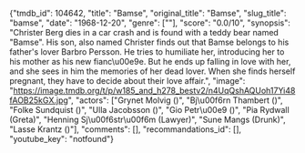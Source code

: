 {"tmdb_id": 104642, "title": "Bamse", "original_title": "Bamse", "slug_title": "bamse", "date": "1968-12-20", "genre": [""], "score": "0.0/10", "synopsis": "Christer Berg dies in a car crash and is found with a teddy bear named \"Bamse\". His son, also named Christer finds out that Bamse belongs to his father's lover Barbro Persson. He tries to humiliate her, introducing her to his mother as his new fianc\u00e9e. But he ends up falling in love with her, and she sees in him the memories of her dead lover. When she finds herself pregnant, they have to decide about their love affair.", "image": "https://image.tmdb.org/t/p/w185_and_h278_bestv2/n4UqQshAQUoh17Yi48fAOB25kGX.jpg", "actors": ["Grynet Molvig ()", "Bj\u00f6rn Thambert ()", "Folke Sundquist ()", "Ulla Jacobsson ()", "Gio Petr\u00e9 ()", "Pia Rydwall (Greta)", "Henning Sj\u00f6str\u00f6m (Lawyer)", "Sune Mangs (Drunk)", "Lasse Krantz ()"], "comments": [], "recommandations_id": [], "youtube_key": "notfound"}